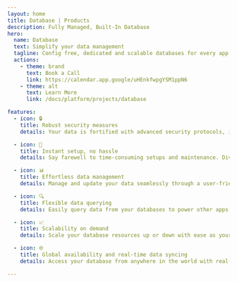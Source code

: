 ```yaml
---
layout: home
title: Database | Products
description: Fully Managed, Built-In Database
hero:
  name: Database
  text: Simplify your data management
  tagline: Config free, dedicated and scalable databases for every app you build in Netzo.
  actions:
    - theme: brand
      text: Book a Call
      link: https://calendar.app.google/uHEnkfwpgYSM1ppN6
    - theme: alt
      text: Learn More
      link: /docs/platform/projects/database

features:
  - icon: 🔒
    title: Robust security measures
    details: Your data is fortified with advanced security protocols, including encryption at rest.

  - icon: 🚀
    title: Instant setup, no hassle
    details: Say farewell to time-consuming setups and maintenance. Dive into a fully managed, portable database ready for your apps.

  - icon: 📊
    title: Effortless data management
    details: Manage and update your data seamlessly through a user-friendly interface, as easily as editing a spreadsheet.

  - icon: 🔍
    title: Flexible data querying
    details: Easily query data from your databases to power other apps, giving you the flexibility to harness your data.

  - icon: 📈
    title: Scalability on demand
    details: Scale your database resources up or down with ease as your app's demands grow, without manual hassles.

  - icon: 🌐
    title: Global availability and real-time data syncing
    details: Access your database from anywhere in the world with real-time data syncing, ensuring optimal performance for your diverse, global user base.

---
```


<script setup>
import BannerCta from '@theme/components/banners/BannerCta.vue'
import Footer from '@theme/components/Footer.vue'
import locale from '@theme/../../locales/en'
</script>

<section class="mt-32">
  <BannerCta v-bind="locale.home.sectionBannerCta" />

  <!-- <NewsLetter /> -->

  <Footer v-bind="locale.footer" />
</section>